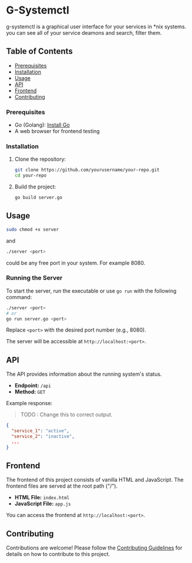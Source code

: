 # G-Systemctl

g-systemctl is a graphical user interface for your services in *nix systems. you can see all of your service deamons and search, filter them. 

## Table of Contents

- [Prerequisites](#prerequisites)
- [Installation](#installation)
- [Usage](#usage)
- [API](#api)
- [Frontend](#frontend)
- [Contributing](#contributing)

### Prerequisites

- Go (Golang): [Install Go](https://golang.org/doc/install)
- A web browser for frontend testing

### Installation

1. Clone the repository:

   ```bash
   git clone https://github.com/yourusername/your-repo.git
   cd your-repo
   ```

2. Build the project:

   ```bash
   go build server.go
   ```

## Usage

```bash
sudo chmod +x server
```
and 

```bash
./server <port>
```
<port> could be any free port in your system. For example 8080. 

### Running the Server

To start the server, run the executable or use `go run` with the following command:

```bash
./server <port>
# or
go run server.go <port>
```

Replace `<port>` with the desired port number (e.g., 8080).

The server will be accessible at `http://localhost:<port>`.

## API

The API provides information about the running system's status.

- **Endpoint:** `/api`
- **Method:** `GET`

Example response:

> TODO : Change this to correct output. 
```json
{
  "service_1": "active",
  "service_2": "inactive",
  ...
}
```

## Frontend

The frontend of this project consists of vanilla HTML and JavaScript. The frontend files are served at the root path ("/").

- **HTML File:** `index.html`
- **JavaScript File:** `app.js`

You can access the frontend at `http://localhost:<port>`.

## Contributing

Contributions are welcome! Please follow the [Contributing Guidelines](CONTRIBUTING.md) for details on how to contribute to this project.
